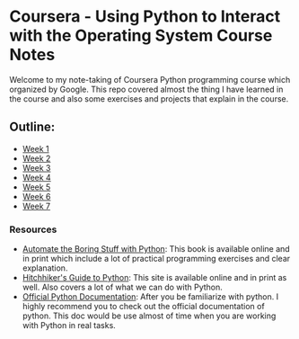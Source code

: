# Coursera - Using Python to Interact with the Operating System Course Notes

Welcome to my note-taking of Coursera Python programming course which organized by Google. This repo covered almost the thing I have learned in the course and also some exercises and projects that explain in the course.

## Outline:
* [Week 1](./Week-1/)
* [Week 2](./Week-2/)
* [Week 3](./Week-3/)
* [Week 4](./Week-4/)
* [Week 5](./Week-5/)
* [Week 6](./Week-6/)
* [Week 7](./Week-7/)

### __Resources__
* [Automate the Boring Stuff with Python](https://automatetheboringstuff.com/): This book is available online and in print which include a lot of practical programming exercises and clear explanation.
* [Hitchhiker's Guide to Python](https://docs.python-guide.org/): This site is available online and in print as well. Also covers a lot of what we can do with Python.
* [Official Python Documentation](https://docs.python.org/3/reference/index.html): After you be familiarize with python. I highly recommend you to check out the official documentation of python. This doc would be use almost of time when you are working with Python in real tasks.
